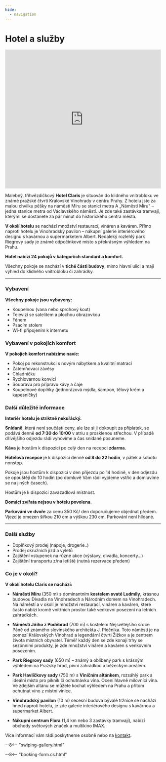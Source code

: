 ```yaml
---
hide:
  - navigation
---
```


# **Hotel a služby**

<div style="width: 100%;">
  <iframe 
    src="https://www.google.com/maps/embed?pb=!4v1748877489265!6m8!1m7!1sCAoSLEFGMVFpcFBMdDduRnc3SE1NbkVDZzRfN3VIeHJrSjhXOFY2MXo4dDlxcUdi!2m2!1d50.07592187760594!2d14.44256056896022!3f101.03!4f-2.4399999999999977!5f0.4000000000000002" 
    width="100%" 
    height="450" 
    style="border:0; display:block;" 
    allowfullscreen="" 
    loading="lazy" 
    referrerpolicy="no-referrer-when-downgrade">
  </iframe>
</div>

Malebný, tříhvězdičkový **Hotel Claris** je situován do klidného vnitrobloku ve známé pražské čtvrti Královské Vinohrady v centru Prahy. Z hotelu jste za malou chvilku pěšky na náměstí Míru se stanicí metra A „Náměstí Míru" – jedna stanice metra od Václavského náměstí. Je zde také zastávka tramvají, kterými se dostanete za pár minut do historického centra města.

**V okolí hotelu** se nachází množství restaurací, vináren a kaváren. Přímo naproti hotelu je Vinohradský pavilon – nákupní galerie interiérového designu s kavárnou a supermarketem Albert. Nedaleký rozlehlý park Riegrovy sady je známé odpočinkové místo s překrásným výhledem na Prahu.

**Hotel nabízí 24 pokojů v kategoriích standard a komfort.**

Všechny pokoje se nachází v **tiché části budovy**, mimo hlavní ulici a mají výhled do klidného vnitrobloku či zahrádky.

---

### Vybavení

**Všechny pokoje jsou vybaveny:**

- Koupelnou (vana nebo sprchový kout)
- Televizí se satelitem a plochou obrazovkou
- Fénem
- Psacím stolem
- Wi-fi připojením k internetu

### Vybavení v pokojích komfort

**V pokojích komfort nabízíme navíc:**

- Pokoj po rekonstrukci s novým nábytkem a kvalitní matrací
- Zatemňovací závěsy
- Chladničku
- Rychlovarnou konvici
- Soupravu pro přípravu kávy a čaje
- Koupelnové doplňky (jednorázová mýdla, šampon, tělový krém a kapesníčky)

### Další důležité informace

**Interiér hotelu je striktně nekuřácký.**

**Snídaně**, která není součástí ceny, ale lze si ji dokoupit za příplatek, se podává denně **od 7:30 do 10:00** v atriu s prosklenou střechou. V případě dřívějšího odjezdu rádi vyhovíme a čas snídaně posuneme.

**Káva** je hostům k dispozici po celý den na recepci **zdarma.**

**Hotelová recepce** je k dispozici denně **od 8 do 22 hodin**, v pátek a sobotu nonstop.

Pokoje jsou hostům k dispozici v den příjezdu po 14 hodině, v den odjezdu se opouštějí do 10 hodin (po domluvě Vám rádi vyjdeme vstříc a domluvíme se na jiných časech).

Hostům je k dispozici zavazadlová místnost.

**Domácí zvířata nejsou v hotelu povolena.**

**Parkování ve dvoře** za cenu 350 Kč/ den doporučujeme objednat předem. Vjezd je omezen šířkou 210 cm a výškou 230 cm. Parkování není hlídané.

---

### Další služby

- Doplňkový prodej (nápoje, drogerie..)
- Prodej okružních jízd a výletů
- Zajištění vstupenek na různé akce (výstavy, divadla, koncerty…)
- Zajištění transportu z/na letiště (nutná rezervace předem)

### Co je v okolí?

**V okolí hotelu Claris se nachází:**

- **Náměstí Míru** (350 m) s dominantním **kostelem svaté Ludmily**, krásnou budovou Divadla na Vinohradech a Národním domem na Vinohradech. Na náměstí a v okolí je množství restaurací, vináren a kaváren, které často nabízí kromě vnitřních prostor také venkovní posezení na letních zahrádkách.

- **Náměstí Jiřího z Poděbrad** (700 m) s kostelem Nejsvětějšího srdce Páně od známého slovinského architekta J. Plečnika. Toto náměstí je na pomezí Královských Vinohrad a legendární čtvrti Žižkov a je centrem života místních obyvatel. Téměř každý den se zde konají trhy se sezónními produkty, je zde množství vináren a kaváren s venkovním posezením.

- **Park Riegrovy sady** (650 m) – známý a oblíbený park s krásným výhledem na Pražský hrad, pivní zahrádkou a běžeckým areálem.

- **Park Havlíčkovy sady** (750 m) s **Viničním altánkem**, rozsáhlý park a ideální místo pro piknik či ochutnávku vína. Ocení hlavně milovníci vína. Ve zdejším altánu se můžete kochat výhledem na Prahu a přitom ochutnat víno z místní vinice.

- **Vinohradský pavilon** (10 m) secesní budova bývalé tržnice se nachází hned naproti hotelu, je zde galerie interiérového designu s kavárnou a supermarket Albert.

- **Nákupní centrum Flora** (1,4 km nebo 3 zastávky tramvají), nabízí obchody světových značek a multikino IMAX.

Více informací vám rádi poskytneme osobně nebo na [kontakt](05.contact.md).

--8<-- "swiping-gallery.html"

--8<-- "booking-form.cs.html"